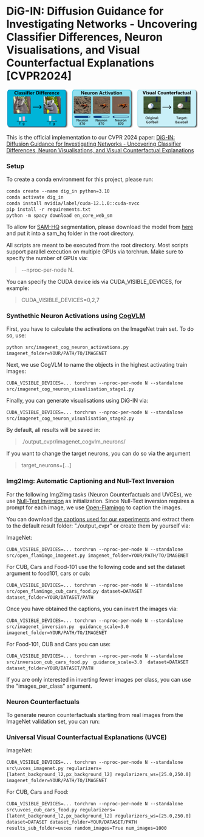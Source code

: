 # DiG-IN: Diffusion Guidance for Investigating Networks - Uncovering Classifier Differences, Neuron Visualisations, and Visual Counterfactual Explanations [CVPR2024]


![Alt text](figures/teaser_horizontal_new.png "Title")

This is the official implementation to our CVPR 2024 paper: [DiG-IN: Diffusion Guidance for Investigating Networks - Uncovering Classifier Differences, Neuron Visualisations, and Visual Counterfactual Explanations](https://arxiv.org/abs/2311.17833)

### Setup
To create a conda environment for this project, please run:

```
conda create --name dig_in python=3.10
conda activate dig_in
conda install nvidia/label/cuda-12.1.0::cuda-nvcc
pip install -r requirements.txt
python -m spacy download en_core_web_sm
```



To allow for [SAM-HQ](https://github.com/SysCV/sam-hq) segmentation, please download the model from [here](https://drive.google.com/file/d/1qobFYrI4eyIANfBSmYcGuWRaSIXfMOQ8/view)
and put it into a sam_hq folder in the root directory. 

All scripts are meant to be executed from the root directory. Most scripts support parallel execution on multiple GPUs via
torchrun. Make sure to specify the number of GPUs via: 
> --nproc-per-node N. 

You can specify the CUDA device ids via CUDA_VISIBLE_DEVICES, for example:

> CUDA_VISIBLE_DEVICES=0,2,7
> 

[//]: # (### Classifier Differences )

[//]: # ()
[//]: # (```)

[//]: # (CUDA_VISIBLE_DEVICES=... torchrun --nproc-per-node N --standalone src/imagenet_guided_generation.py classifier1= classifier2=)

[//]: # (```)


### Synthethic Neuron Activations using [CogVLM](https://github.com/THUDM/CogVLM)

First, you have to calculate the activations on the ImageNet train set. To do so, use:

```
python src/imagenet_cog_neuron_activations.py imagenet_folder=YOUR/PATH/TO/IMAGENET
```

Next, we use CogVLM to name the objects in the highest activating train images:

```
CUDA_VISIBLE_DEVICES=... torchrun --nproc-per-node N --standalone src/imagenet_cog_neuron_visualisation_stage1.py
```

Finally, you can generate visualisations using DiG-IN via:

```
CUDA_VISIBLE_DEVICES=... torchrun --nproc-per-node N --standalone src/imagenet_cog_neuron_visualisation_stage2.py
```

By default, all results will be saved in:

> ./output_cvpr/imagenet_cogvlm_neurons/

If you want to change the target neurons, you can do so via the argument

> target_neurons=[...]

### Img2Img: Automatic Captioning and Null-Text Inversion

For the following Img2Img tasks (Neuron Counterfactuals and UVCEs), we use [Null-Text Inversion](https://github.com/google/prompt-to-prompt/#null-text-inversion-for-editing-real-images) 
as initialization. Since Null-Text inversion requires a prompt for each image, we use [Open-Flamingo](https://github.com/mlfoundations/open_flamingo) to caption the images.

You can download [the captions used for our experiments](https://drive.google.com/file/d/1dN8OJC0zYvdVfLFcfNCWMj86oBab4-Iw/view?usp=sharing) and extract them to the default result folder: "./output_cvpr" or create them by yourself via:

ImageNet:
```
CUDA_VISIBLE_DEVICES=... torchrun --nproc-per-node N --standalone src/open_flamingo_imagenet.py imagenet_folder=YOUR/PATH/TO/IMAGENET
```

For CUB, Cars and Food-101 use the following code and set the dataset argument to food101, cars or cub:

```
CUDA_VISIBLE_DEVICES=... torchrun --nproc-per-node N --standalone src/open_flamingo_cub_cars_food.py dataset=DATASET dataset_folder=YOUR/DATASET/PATH
```

Once you have obtained the captions, you can invert the images via:

```
CUDA_VISIBLE_DEVICES=... torchrun --nproc-per-node N --standalone src/imagenet_inversion.py  guidance_scale=3.0 imagenet_folder=YOUR/PATH/TO/IMAGENET
```

For Food-101, CUB and Cars you can use:

```
CUDA_VISIBLE_DEVICES=... torchrun --nproc-per-node N --standalone src/inversion_cub_cars_food.py  guidance_scale=3.0  dataset=DATASET dataset_folder=YOUR/DATASET/PATH
```

If you are only interested in inverting fewer images per class, you can use the "images_per_class" argument. 


### Neuron Counterfactuals
To generate neuron counterfactuals starting from real images from the ImageNet validation set, you can run:


### Universal Visual Counterfactual Explanations (UVCE)
ImageNet:

```
CUDA_VISIBLE_DEVICES=... torchrun --nproc-per-node N --standalone src\uvces_imagenet.py regularizers=[latent_background_l2,px_background_l2] regularizers_ws=[25.0,250.0] imagenet_folder=YOUR/PATH/TO/IMAGENET
```

For CUB, Cars and Food:
```
CUDA_VISIBLE_DEVICES=... torchrun --nproc-per-node N --standalone src\uvces_cub_cars_food.py regularizers=[latent_background_l2,px_background_l2] regularizers_ws=[25.0,250.0] dataset=DATASET dataset_folder=YOUR/DATASET/PATH results_sub_folder=uvces random_images=True num_images=1000
```
